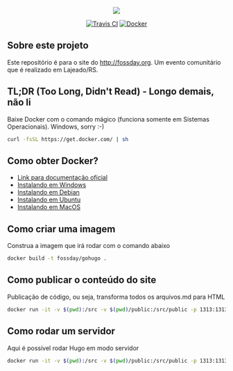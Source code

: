 <p align="center"><img src="https://cdn2.iconfinder.com/data/icons/oxygen/128x128/apps/tux.png"></p>

<p align="center">
<a href="https://travis-ci.org"><img src="https://felixrieseberg.gallerycdn.vsassets.io/extensions/felixrieseberg/vsc-travis-ci-status/1.1.0/1489588030200/Microsoft.VisualStudio.Services.Icons.Default" alt="Travis CI"></a>
<a href="https://docker.com"><img src="https://microsoftcloudexplorer.gallerycdn.vsassets.io/extensions/microsoftcloudexplorer/visualstudiotoolsfordocker-preview/0.41.0/1482142258056/176081/2/DockerIcon.png" alt="Docker"></a>

</p>

## Sobre este projeto

Este repositório é para o site do http://fossday.org. Um evento comunitário que é realizado
em Lajeado/RS.


## TL;DR (Too Long, Didn't Read) - Longo demais, não li

Baixe Docker com o comando mágico (funciona somente em Sistemas Operacionais). Windows, sorry :-)

```bash
curl -fsSL https://get.docker.com/ | sh
```

## Como obter Docker?

- [Link para documentação oficial](https://docs.docker.com/install/)
- [Instalando em Windows](https://docs.docker.com/docker-for-windows/install/)
- [Instalando em Debian](https://docs.docker.com/install/linux/docker-ce/debian/)
- [Instalando em Ubuntu](https://docs.docker.com/install/linux/docker-ce/ubuntu/)
- [Instalando em MacOS](https://docs.docker.com/docker-for-mac/install/)

## Como criar uma imagem

Construa a imagem que irá rodar com o comando abaixo

```bash
docker build -t fossday/gohugo .
```

## Como publicar o conteúdo do site

Publicação de código, ou seja, transforma todos os arquivos.md para HTML

```bash
docker run -it -v $(pwd):/src -v $(pwd)/public:/src/public -p 1313:1313 fossday/gohugo
```

## Como rodar um servidor

Aqui é possível rodar Hugo em modo servidor

```bash
docker run -it -v $(pwd):/src -v $(pwd)/public:/src/public -p 1313:1313 fossday/gohugo /gohugo.sh -s
```